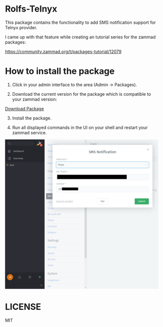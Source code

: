 # Rolfs-Telnyx

This package contains the functionality to add SMS notification support for Telnyx provider.

I came up with that feature while creating an tutorial series for the zammad packages:

https://community.zammad.org/t/packages-tutorial/12079

# How to install the package

1. Click in your admin interface to the area (Admin -> Packages).

2. Download the current version for the package which is compatible to your zammad version:

[Download Package](https://github.com/rolfschmidt/Rolfs-Telnyx/releases)

3. Install the package.

4. Run all displayed commands in the UI on your shell and restart your zammad service.

![Telnyx](.idea/admin_sms.png)

# LICENSE

MIT
